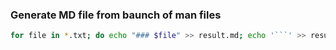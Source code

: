 ### Generate MD file from baunch of man files
```bash
for file in *.txt; do echo "### $file" >> result.md; echo '```' >> result.md; cat $file >> result.md; echo '```' >> result.md; echo >> result.md; done
```